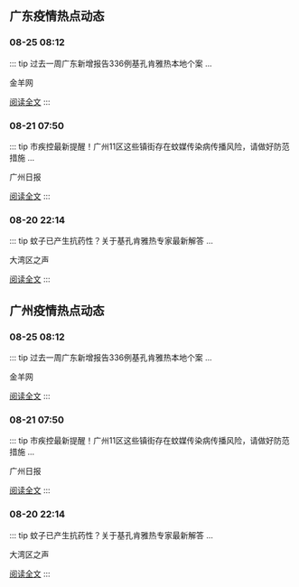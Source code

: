 
## 广东疫情热点动态

  
### 08-25 08:12
::: tip 过去一周广东新增报告336例基孔肯雅热本地个案
...

金羊网

[阅读全文](https://view.inews.qq.com/a/20250825A01VQJ00?uid=08fb476a5200eabc&chlid=_qqnews_custom_search_pictext&suid=8QIf3n9a7YEVvTfY5QM%3D&c_buffer=aid%3D20250825A01VQJ00%3Bappver%3D7.7.10%3Bts%3D1756105795332&sign=AAw4zawZmx96lYunzL80%2B0BOWWaekGfkX1uOR9Jzrk3bDxlJjDqOgUr9Gdat0LlrPRzloDccir4UBFc0tM9A7NY4ztD2DqgL9sLnj9VbRj7y36Pe7bIRtiJ4V0T0VppXabkoYtCa)
:::

### 08-21 07:50
::: tip 市疾控最新提醒！广州11区这些镇街存在蚊媒传染病传播风险，请做好防范措施
...

广州日报

[阅读全文](https://view.inews.qq.com/a/20250820A0801P00?uid=08fb476a5200eabc&chlid=_qqnews_custom_search_pictext&suid=8QIf3n9a7YEVvTfY5QM%3D&c_buffer=aid%3D20250820A0801P00%3Bappver%3D7.7.10%3Bts%3D1755742296321&sign=AAwPmZfYTkjez05pix%2F3SfpRWBQhHZNV6AvfMgD7LovRQHsXDWqhD3Fhq31AC4h%2F6ZiDny%2F3I7beNTdK6exQp5nbefoUXsftsnsuqFmrAsTtGYQpyrS8lPPqnEwNbdwomD17wxeO)
:::

### 08-20 22:14
::: tip 蚊子已产生抗药性？关于基孔肯雅热专家最新解答
...

大湾区之声

[阅读全文](https://view.inews.qq.com/a/20250820A09ABT00?uid=08fb476a5200eabc&chlid=_qqnews_custom_search_pictext&suid=8QIf3n9a7YEVvTfY5QM%3D&c_buffer=aid%3D20250820A09ABT00%3Bappver%3D7.7.10%3Bts%3D1755742432590&sign=AAwama2Om3waTZQS7ukDyKX97Bkx8gwyhQVXhhMVxHI838XYknnLGhEpT9X%2BueGsZ3ma9EJ0N1qd%2F%2B1v8ZW5aIYnqHno%2BJLGeHrP3SqsQkN0M7pnWHLELG9X8GEI7rcwbU%2F%2FePH8)
:::


## 广州疫情热点动态

  
### 08-25 08:12
::: tip 过去一周广东新增报告336例基孔肯雅热本地个案
...

金羊网

[阅读全文](https://view.inews.qq.com/a/20250825A01VQJ00?uid=08fb476a5200eabc&chlid=_qqnews_custom_search_pictext&suid=8QIf3n9a7YEVvTfY5QM%3D&c_buffer=aid%3D20250825A01VQJ00%3Bappver%3D7.7.10%3Bts%3D1756105795332&sign=AAw4zawZmx96lYunzL80%2B0BOWWaekGfkX1uOR9Jzrk3bDxlJjDqOgUr9Gdat0LlrPRzloDccir4UBFc0tM9A7NY4ztD2DqgL9sLnj9VbRj7y36Pe7bIRtiJ4V0T0VppXabkoYtCa)
:::

### 08-21 07:50
::: tip 市疾控最新提醒！广州11区这些镇街存在蚊媒传染病传播风险，请做好防范措施
...

广州日报

[阅读全文](https://view.inews.qq.com/a/20250820A0801P00?uid=08fb476a5200eabc&chlid=_qqnews_custom_search_pictext&suid=8QIf3n9a7YEVvTfY5QM%3D&c_buffer=aid%3D20250820A0801P00%3Bappver%3D7.7.10%3Bts%3D1755742296321&sign=AAwPmZfYTkjez05pix%2F3SfpRWBQhHZNV6AvfMgD7LovRQHsXDWqhD3Fhq31AC4h%2F6ZiDny%2F3I7beNTdK6exQp5nbefoUXsftsnsuqFmrAsTtGYQpyrS8lPPqnEwNbdwomD17wxeO)
:::

### 08-20 22:14
::: tip 蚊子已产生抗药性？关于基孔肯雅热专家最新解答
...

大湾区之声

[阅读全文](https://view.inews.qq.com/a/20250820A09ABT00?uid=08fb476a5200eabc&chlid=_qqnews_custom_search_pictext&suid=8QIf3n9a7YEVvTfY5QM%3D&c_buffer=aid%3D20250820A09ABT00%3Bappver%3D7.7.10%3Bts%3D1755742432590&sign=AAwama2Om3waTZQS7ukDyKX97Bkx8gwyhQVXhhMVxHI838XYknnLGhEpT9X%2BueGsZ3ma9EJ0N1qd%2F%2B1v8ZW5aIYnqHno%2BJLGeHrP3SqsQkN0M7pnWHLELG9X8GEI7rcwbU%2F%2FePH8)
:::

